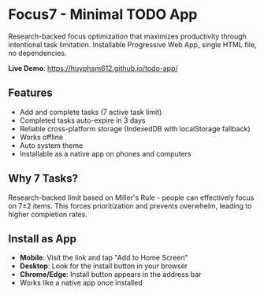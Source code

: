 # Focus7 - Minimal TODO App

Research-backed focus optimization that maximizes productivity through intentional task limitation. Installable Progressive Web App, single HTML file, no dependencies.

**Live Demo**: https://huypham612.github.io/todo-app/

## Features

- Add and complete tasks (7 active task limit)
- Completed tasks auto-expire in 3 days
- Reliable cross-platform storage (IndexedDB with localStorage fallback)
- Works offline
- Auto system theme
- Installable as a native app on phones and computers

## Why 7 Tasks?

Research-backed limit based on Miller's Rule - people can effectively focus on 7±2 items. This forces prioritization and prevents overwhelm, leading to higher completion rates.

## Install as App

- **Mobile**: Visit the link and tap "Add to Home Screen"
- **Desktop**: Look for the install button in your browser
- **Chrome/Edge**: Install button appears in the address bar
- Works like a native app once installed
